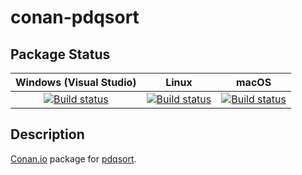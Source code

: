# conan-pdqsort

## Package Status

| Windows (Visual Studio) | Linux | macOS |
|:-----------------------:|:-----:|:-----:|
|[![Build status](https://github.com/SpaceIm/conan-pdqsort/workflows/.github/workflows/windows.yml/badge.svg?branch=testing%2Fcci.20210314)](https://github.com/SpaceIm/conan-pdqsort/actions/workflows/windows.yml?query=branch%3Atesting%2Fcci.20210314)|[![Build status](https://github.com/SpaceIm/conan-pdqsort/workflows/.github/workflows/linux.yml/badge.svg?branch=testing%2Fcci.20210314)](https://github.com/SpaceIm/conan-pdqsort/actions/workflows/linux.yml?query=branch%3Atesting%2Fcci.20210314)|[![Build status](https://github.com/SpaceIm/conan-pdqsort/workflows/.github/workflows/macos.yml/badge.svg?branch=testing%2Fcci.20210314)](https://github.com/SpaceIm/conan-pdqsort/actions/workflows/macos.yml?query=branch%3Atesting%2Fcci.20210314)|

## Description

[Conan.io](https://conan.io) package for [pdqsort](https://github.com/orlp/pdqsort).
